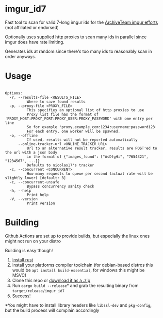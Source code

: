 imgur_id7
====
Fast tool to scan for valid 7-long imgur ids for the [ArchiveTeam imgur efforts](https://wiki.archiveteam.org/index.php/Imgur) (not affiliated or endorsed)

Optionally uses supplied http proxies to scan many ids in parallel since imgur does have rate limiting.

Generates ids at random since there's too many ids to reasonably scan in order anyways.

# Usage
```Usage: imgur_id7.exe [OPTIONS]

Options:
  -r, --results-file <RESULTS_FILE>
          Where to save found results
  -p, --proxy-file <PROXY_FILE>
          This specifies an optional list of http proxies to use
          Proxy list file has the format of 'PROXY_HOST:PROXY_PORT:PROXY_USER:PROXY_PASSWORD' with one entry per line
          So for example 'proxy.example.com:1234:username:password123'
          For each entry, one worker will be spawned.
  -o, --offline
          If used, results will not be reported automatically
      --online-tracker-url <ONLINE_TRACKER_URL>
          Url to an alternative result tracker, results are POST'ed to the url with a json body
          in the format of {"images_found": ["AsDfgHi", "7654321", "1234567", ...]}
          Defaults to nicolas17's tracker
  -c, --concurrent <CONCURRENT>
          How many requests to queue per second (actual rate will be slightly lower) [default: 3]
  -c, --concurrent-unsafe
          Bypass concurrency sanity check
  -h, --help
          Print help
  -V, --version
          Print version
```

# Building
Github Actions are set up to provide builds, but especially the linux ones might not run on your distro

Building is easy though!

1. [Install rust](https://www.rust-lang.org/tools/install)
2. Install your platforms compiler toolchain (for debian-based distros this would be `apt install build-essential`, for windows this might be MSVC)
3. Clone this repo or [download it as a .zip](https://github.com/imerr/imgur_id7/archive/refs/heads/main.zip)
4. Run `cargo build --release`* and grab the resulting binary from `target/release/imgur_id7`
5. Success!

*You might have to install library headers like `libssl-dev` and `pkg-config`, but the build process will complain accordingly 
